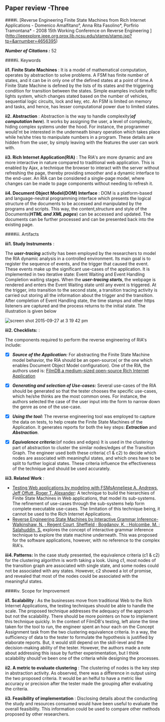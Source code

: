 ## Paper review -Three
####i. [Reverse Engineering Finite State Machines from Rich Internet Applications - Domenico Amalfitano°, Anna Rita Fasolino*, Porfirio Tramontana* - 2008 15th Working Conference on Reverse Engineering ] (http://ieeexplore.ieee.org.prox.lib.ncsu.edu/stamp/stamp.jsp?tp=&arnumber=4656395) 

***Number of Citations :*** 52

####ii. Keywords

**ii1. Finite State Machines** : It is a model of mathematical computation, operates by abstraction to solve problems. A FSM has finite number of states, and it can be in only one of the defined states at a point of time.A Finite State Machine is defined by the lists of its states and the triggering condition for transition between the states. Simple examples include traffic lights system, which changes stated based on the number of vehicles, sequential logic circuits, lock and key, etc. An FSM is limited on memory and tasks, and hence, has lesser computational power due to limited states.

**ii2. Abstraction** : Abstraction is the way to handle complexity(***of computation here***). It works by assigning the user, a level of complexity, hiding complex systems under the hood. For instance, the programmer would'nt be interested in the underneath binary operation which takes place while he/she tries to manipulate numbers in a program. These details are hidden from the user, by simply leaving with the features the user can work with.

**ii3. Rich Internet Application(RIA)** : The RIA's are more dynamic and are more interactive in nature compared to traditional web application. This is enabled by Ajax, a technique the browser to interact with the server without refreshing the page, thereby providing smoother and a dynamic interface to the end-user. An RIA can be considered a single-page model, where changes can be made to page components without needing to refresh it.

**ii4. Document Object Model(DOM) Interface** : DOM is a platform-based and language-neutral programming interface which presents the logical structure of the documents to be accessed and manipulated by the programs and scripts. This way, the content,structure and style of the Documents(***HTML and XML pages***) can be accessed and updated. The documents can be further processed and can be presented back into the existing page.


####iii. Artifacts

**iii1. Study Instruments** : 

The ***user-tracing*** activity has been employed by the researchers to model the RIA dynamic analysis in a controlled environment. Its main goal is to register the sequence of events, and the trigger that caused the event. These events make up the significant use-cases of the application. It is implemented in two iterative state: Event Waiting and Event Handling Completion waiting stages. When the ***user-tracing starts***, the webpage is rendered and enters the Event Waiting state until any event is triggered. At the trigger, into transition to the second state, a transition tracing activity is carried out storing all the information about the trigger and the transition. After completion of Event Handling state, the time stamps and other https listeners are captured and the process returns to the initial state. The illustration is given below

![screen shot 2015-09-27 at 3 19 42 pm](https://cloud.githubusercontent.com/assets/10588000/10124764/49ac83be-652b-11e5-9a79-1a05f55b14d4.png)

**iii2. Checklists:** : 

The components required to perform the reverse engineering of RIA's include:
- [x] ***Source of the Application:*** For abstracting the Finite State Machine model behavior, the RIA should be an open-source( or the one which enables Document Object Model configuration). One of the RIA, the authors used is: [FilmDB,a medium-sized open-source Rich Internet Application](http://sourceforge.net/projects/ajaxfilmdb/)

- [x] ***Generating and selection of Use-cases:*** Several use-cases of the RIA should be generated so that the tester chooses the specific use-cases, which he/she thinks are the most common ones. For instance, the authors selected the case of the user input into the form to narrow down the genre as one of the use-case.

- [x] ***Using the tool:*** The reverse engineering tool was employed to capture the data on tests, to help create the Finite State Machines of the Application. It generates reports for both the key steps: ***Extraction*** and ***Abstraction***.

- [x] ***Equivalence criteria:***(of nodes and edges) It is used in the clustering part of abstraction to cluster the similar nodes/edges of the Transition Graph. The engineer used both these criteria( c1 & c2) to decide which nodes are associated with meaningful states, and which ones have to be split to further logical states. These criteria influence the effectiveness of the technique and should be used accurately.

**iii3. Related Work** :
- [Testing Web applications by modeling with FSMsAnneliese A. Andrews, Jeff Offutt, Roger T. Alexander](http://search.proquest.com.prox.lib.ncsu.edu/docview/198091986?pq-origsite=summon): A technique to build the hierarchies of Finite State Machines in Web applications, that model its sub-systems. The refinement of use-cases through the sub-systems help form complete executable use-cases. The limitation of this technique being, it cannot be used to the Rich Internet Applications.
- [Reverse Engineering State Machines by Interactive Grammar Inference- Walkinshaw, N. ; Regent Court, Sheffield ; Bogdanov, K. ; Holcombe, M. ; Salahuddin, S.](http://ieeexplore.ieee.org/xpl/login.jsp?tp=&arnumber=4400167&url=http%3A%2F%2Fieeexplore.ieee.org%2Fxpls%2Fabs_all.jsp%3Farnumber%3D4400167) explores the concept of interactive grammar inference technique to explore the state machine underneath. This was proposed for the software applications, however, with no reference to the complex RIA's.

**iii4. Patterns:** In the case study presented, the equivalence criteria (c1 & c2) for the clustering algorithm is worth taking a look. Using  c1, most nodes of the transition graph are associated with single state, and some nodes could not be associated with any states. However, c2 showed a lot of promise, and revealed that most of the nodes could be associated with the meaningful states.


####iv. Scope for Improvement

**ii1. Scalability** : As the businesses move from traditional Web to the Rich Internet Applications, the testing techniques should be able to handle the scale. The proposed technique addresses the adequacy of the approach but not the scalability. There should be more pointers on how to implement this technique quickly. In the context of FilmDB's testing, left alone the time taken for the tool to run, the engineer spent an hour each on the Concept Assignment task from the two clustering equivalence criteria. In a way, the sufficiency of data to the tester to formulate the hypothesis is justified by elaborate reports. But, it would still depend on the skill-level and the decision-making ability of the tester. However, the authors made
a note about addressing this issue by further experimentation, but I think scalability should've been one of the criteria while designing the processes.

**ii2. A metric to evaluate clustering** : The clustering of nodes is the key step in abstraction activity. As observed, there was a difference in output using the two proposed criteria. It would be an helful to have a metric like accuracy or precision after the tester made the grouping after evaluating the criteria.

**ii3. Feasibility of implementation** :  Disclosing details about the conducting the study and resources consumed would have been useful to evaluate the overall feasibility. This information could be used to compare other methods proposed by other researchers. 
